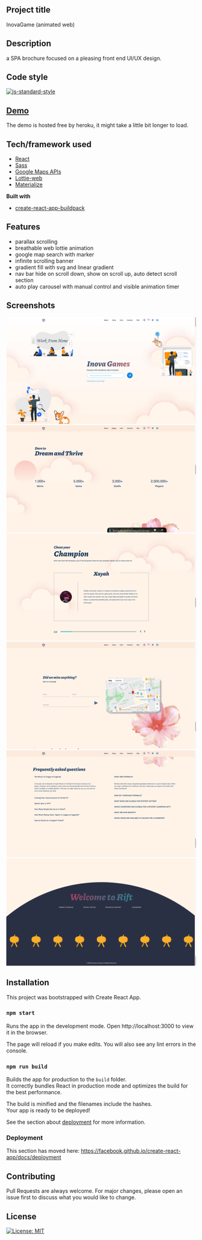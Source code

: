 ## Project title
InovaGame (animated web)

## Description
a SPA brochure focused on a pleasing front end UI/UX design.

## Code style
[![js-standard-style](https://img.shields.io/badge/code%20style-standard-brightgreen.svg?style=flat)](https://github.com/feross/standard)

## [Demo](https://inovagame.herokuapp.com/)
The demo is hosted free by heroku, it might take a little bit longer to load.

## Tech/framework used
- [React](https://reactjs.org/)
- [Sass](https://sass-lang.com/)
- [Google Maps APIs](https://developers.google.com/maps/documentation)
- [Lottie-web](https://github.com/airbnb/lottie-web)
- [Materialize](https://materializecss.com/)

**Built with**
- [create-react-app-buildpack](https://github.com/mars/create-react-app-buildpack)

## Features
- parallax scrolling
- breathable web lottie animation
- google map search with marker
- infinite scrolling banner
- gradient fill with svg and linear gradient
- nav bar hide on scroll down, show on scroll up, auto detect scroll section
- auto play carousel with manual control and visible animation timer
 
## Screenshots
![frontpage](/src/components/utils/images/frontpage.png?raw=true "Optional Title")
![animatedcounter](/src/components/utils/images/story1.png?raw=true "Optional Title")
![carousel](/src/components/utils/images/item2.png?raw=true "Optional Title")
![contact](/src/components/utils/images/contact.png?raw=true "Optional Title")
![faq](/src/components/utils/images/faq.png?raw=true "Optional Title")
![footer](/src/components/utils/images/footer.png?raw=true "Optional Title")

## Installation
This project was bootstrapped with Create React App.

### `npm start`
Runs the app in the development mode.
Open http://localhost:3000 to view it in the browser.

The page will reload if you make edits.
You will also see any lint errors in the console.

### `npm run build`

Builds the app for production to the `build` folder.<br />
It correctly bundles React in production mode and optimizes the build for the best performance.

The build is minified and the filenames include the hashes.<br />
Your app is ready to be deployed!

See the section about [deployment](https://facebook.github.io/create-react-app/docs/deployment) for more information.

### Deployment

This section has moved here: https://facebook.github.io/create-react-app/docs/deployment

## Contributing

Pull Requests are always welcome.
For major changes, please open an issue first to discuss what you would like to change.


## License

[![License: MIT](https://img.shields.io/badge/License-MIT-yellow.svg)](https://opensource.org/licenses/MIT)



